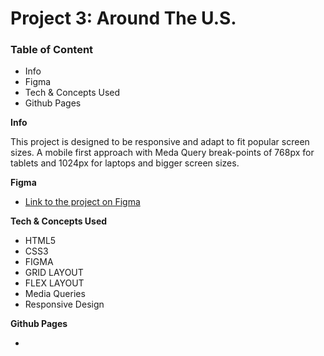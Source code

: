 # Project 3: Around The U.S.

### Table of Content

- Info
- Figma
- Tech & Concepts Used
- Github Pages

**Info**

This project is designed to be responsive and adapt to fit popular screen sizes. A mobile first approach with Meda Query break-points of 768px for tablets and 1024px for laptops and bigger screen sizes.

**Figma**

- [Link to the project on Figma](https://www.figma.com/file/ii4xxsJ0ghevUOcssTlHZv/Sprint-3%3A-Around-the-US?node-id=0%3A1)

**Tech & Concepts Used**

- HTML5
- CSS3
- FIGMA
- GRID LAYOUT
- FLEX LAYOUT
- Media Queries
- Responsive Design

**Github Pages**

-
